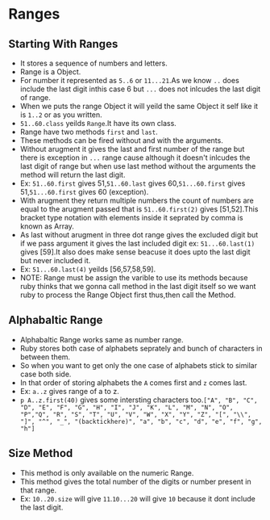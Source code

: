# Ranges
 
 ## Starting With Ranges
  - It stores a sequence of numbers and letters.
  - Range is a Object.
  - For number it represented as `5..6` or `11...21`.As we know `..` does include the last digit inthis case 6 but `...` does not inlcudes the  last digit of range.
  - When we puts the range Object it will yeild the same Object it self like it is `1..2` or as you written.
  - `51..60.class` yeilds `Range`.It have its own class.
  - Range have two methods `first` and `last`.
  - These methods can be fired without and with the arguments.
  - Without arugment it gives the last and first number of the range but there is exception in `...` range cause although it doesn't inlcudes the last digit of range but when use last method without the arguments the method will return the last digit.
  - Ex: `51..60.first` gives 51,`51..60.last` gives 60,`51...60.first` gives 51,`51...60.first` gives 60 (exception).
  - With arugment they return multiple numbers the count of numbers are equal to the arugment passed that is `51..60.first(2)` gives [51,52].This bracket type notation with elements inside it seprated by comma is known as Array.
  - As last without arugment in three dot range gives the excluded digit but if we pass argument it gives the last included digit ex: `51...60.last(1)` gives [59].It also does make sense beacuse it does upto the last digit but never included it.
  - Ex: `51...60.last(4)` yeilds [56,57,58,59].
  - NOTE: Range must be assign the varible to use its methods because ruby thinks that we gonna call method in the last digit itself so we want ruby to process the Range Object first thus,then call the Method.

 ## Alphabaltic Range
  - Alphabaltic Range works same as number range.
  - Ruby stores both case of alphabets seprately and bunch of characters in between them.
  - So when you want to get only the one case of alphabets stick to similar case both side.
  - In that order of storing alphabets the `A` comes first and `z` comes last.
  - Ex: `a..z` gives range of a to z.
  - `p A..z.first(40)` gives some intersting characters too.`["A", "B", "C", "D", "E", "F", "G", "H", "I", "J", "K", "L", "M", "N", "O", "P","Q", "R", "S", "T", "U", "V", "W", "X", "Y", "Z", "[", "\\", "]", "^", "_", "(backtickhere)", "a", "b", "c", "d", "e", "f", "g", "h"]`

 ## Size Method
  - This method is only available on the numeric Range.
  - This method gives the total number of the digits or number present in that range.
  - Ex: `10..20.size` will give `11`.`10...20` will give `10` because it dont include the last digit.